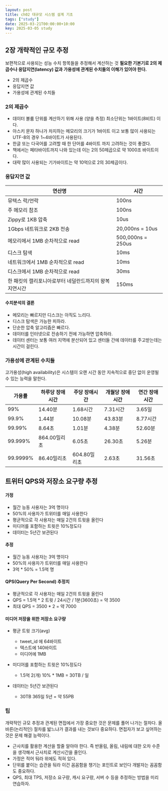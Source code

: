 ```yaml
---
layout: post
title: ch02 대규모 시스템 설계 기초
tags: ["study"]
date: 2025-03-21T00:00:00+10:00
key: 2025-03-05 study
---
```



## 2장 개략적인 규모 추정

보편적으로 사용되는 성능 수치 항목들을 추정해서 계산하는 것
**필요한 기본기로 2의 제곱수나 응답지연(latency) 값과 가용성에 관계된 수치들의 이해가 있어야 한다.**

- 2의 제곱수
- 응답지연 값
- 가용성에 관계된 수치들

### 2의 제곱수

- 데이터 볼륨 단위를 계산하기 위해 사용 (양을 측정) 최소단위는 1바이트(8비트) 이다.
- 아스키 문자 하나가 차지하는 메모리의 크기가 1바이트 이고 보통 많이 사용되는 UTF-8의 경우 1~4바이트가 사용된다.
- 한글 또는 다국어를 고려할 때 한 단어를 4바이트 까지 고려하는 것이 좋겠다.
- 책에서는 페타바이트까지 나와 있는데 이는 2의 50제곱으로 약 1000조 바이트이다.
- 대략 많이 사용되는 기가바이트는 약 10억으로 2의 30제곱이다.

### 응답지연 값

| 연산명                            | 시간                |
| ------------------------------ | ----------------- |
| 뮤텍스 락/언락                       | 100ns             |
| 주 메모리 참조                       | 100ns             |
| Zippy로 1KB 압축                  | 10us              |
| 1Gbps 네트워크로 2KB 전송             | 20,000ns = 10us   |
| 메모리에서 1MB 순차적으로 read           | 500,000ns = 250us |
| 디스크 탐색                         | 10ms              |
| 네트워크에서 1MB 순차적으로 read          | 10ms              |
| 디스크에서 1MB 순차적으로 read           | 30ms              |
| 한 패킷의 캘리포니아로부터 네덜란드까지의 왕복 지연시간 | 150ms             |

#### 수치분석의 결론

- 메모리는 빠르지만 디스크는 아직도 느리다.
- 디스크 탐색은 가능한 피하라.
- 단순한 압축 알고리즘은 빠르다.
- 데이터를 인터넷으로 전송하기 전에 가능하면 압축하라.
- 데이터 센터는 보통 여러 지역에 분산되어 있고 센터들 간에 데이터를 주고받는데는 시간이 걸린다.

### 가용성에 관계된 수치들

고가용성(high availability)은 시스템이 오랜 시간 동안 지속적으로 중단 없이 운영될 수 있는 능력을 말한다.

| 가용률      | 하루당 장애 시간 | 주당 장애시간   | 개월당 장애시간 | 연간 장애시간 |
| -------- | --------- | --------- | -------- | ------- |
| 99%      | 14.40분    | 1.68시간    | 7.31시간   | 3.65일   |
| 99.9%    | 1.44분     | 10.08분    | 43.83분   | 8.77시간  |
| 99.99%   | 8.64초     | 1.01분     | 4.38분    | 52.60분  |
| 99.999%  | 864.00밀리초 | 6.05초     | 26.30초   | 5.26분   |
| 99.9999% | 86.40밀리초  | 604.80밀리초 | 2.63초    | 31.56초  |

## 트위터 QPS와 저장소 요구량 추정

#### 가정

- 월간 능동 사용자는 3억 명이다
- 50%의 사용자가 트위터를 매일 사용한다
- 평균적으로 각 사용자는 매일 2건의 트윗을 올린다
- 미디어를 포함하는 트윗은 10%정도다
- 데이터는 5년간 보관된다

#### 추정

- 월간 능동 사용자는 3억 명이다
- 50%의 사용자가 트위터를 매일 사용한다
- 3억 * 50% = 1.5억 명

#### QPS(Query Per Second) 추정치

- 평균적으로 각 사용자는 매일 2건의 트윗을 올린다
- QPS = 1.5억 * 2 트윗 / 24시간 / 1분(3600초) = 약 3500
- 최대 QPS = 3500 * 2 = 약 7000

#### 미디어 저장을 위한 저장소 요구량

- 평균 트윗 크기(avg)
    - tweet_id 에 64바이트
    - 텍스트에 140바이트
    - 미디어에 1MB

- 미디어를 포함하는 트윗은 10%정도다
    - 1.5억 2(개) 10% * 1MB = 30TB / 일

- 데이터는 5년간 보관된다
    - 30TB 365일 5년 = 약 55PB

### 팁

개략적인 규모 추정과 관계된 면접에서 가장 중요한 것은 문제를 풀어 나가는 절차다.
올바른(논리적인) 절차를 밟느냐가 결과를 내는 것보다 중요하다. 면접자가 보고 싶어하는 것은 문제 해결 능력이다.

- 근사치를 활용한 계산을 할줄 알아야 한다. 즉 반올림, 올림, 내림에 대한 오차 수준을 생각해서 근사치로 계산시간을 줄인다.
- 가정은 적어 둬라 위에도 적혀 있다.
- 단위를 붙이는 습관을 둬라 이건 꼼꼼함을 챙기는 포인트로 보인다 개발자는 꼼꼼함도 중요하다.
- QPS, 최대 TPS, 저장소 요구량, 캐시 요구량, 서버 수 등을 추정하는 방법을 미리 연습하자.
